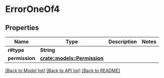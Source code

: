 # ErrorOneOf4

## Properties

Name | Type | Description | Notes
------------ | ------------- | ------------- | -------------
**r#type** | **String** |  | 
**permission** | [**crate::models::Permission**](Permission.md) |  | 

[[Back to Model list]](../README.md#documentation-for-models) [[Back to API list]](../README.md#documentation-for-api-endpoints) [[Back to README]](../README.md)


